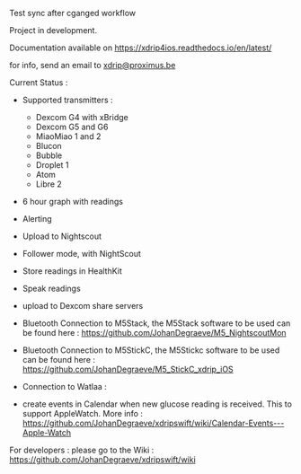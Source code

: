 Test sync after cganged workflow 

Project in development.

Documentation available on https://xdrip4ios.readthedocs.io/en/latest/

for info, send an email to xdrip@proximus.be

Current Status :

- Supported transmitters :
    - Dexcom G4 with xBridge       
    - Dexcom G5 and G6
    - MiaoMiao 1 and 2
    - Blucon
    - Bubble
    - Droplet 1
    - Atom
    - Libre 2
- 6 hour graph with readings
- Alerting
- Upload to Nightscout
- Follower mode, with NightScout
- Store readings in HealthKit
- Speak readings
- upload to Dexcom share servers
- Bluetooth Connection to M5Stack, the M5Stack software to be used can be found here : https://github.com/JohanDegraeve/M5_NightscoutMon
- Bluetooth Connection to M5StickC, the M5Stickc software to be used can be found here : https://github.com/JohanDegraeve/M5_StickC_xdrip_iOS
- Connection to Watlaa :
    
    

- create events in Calendar when new glucose reading is received. This to support AppleWatch. More info : https://github.com/JohanDegraeve/xdripswift/wiki/Calendar-Events---Apple-Watch

For developers : please go to the Wiki : https://github.com/JohanDegraeve/xdripswift/wiki
